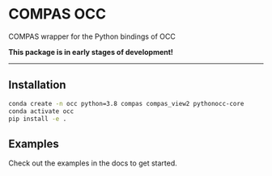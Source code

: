 # COMPAS OCC

COMPAS wrapper for the Python bindings of OCC

**This package is in early stages of development!**

----

## Installation

```bash
conda create -n occ python=3.8 compas compas_view2 pythonocc-core
conda activate occ
pip install -e .
```

## Examples

Check out the examples in the docs to get started.
